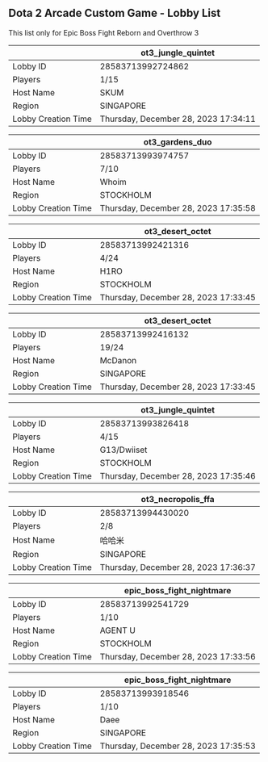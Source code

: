 ## Dota 2 Arcade Custom Game - Lobby List

This list only for Epic Boss Fight Reborn and Overthrow 3

|  | ot3_jungle_quintet |
| ------ | ------ |
| Lobby ID | 28583713992724862 |
| Players | 1/15 |
| Host Name | SKUM |
| Region | SINGAPORE |
| Lobby Creation Time | Thursday, December 28, 2023 17:34:11 |


|  | ot3_gardens_duo |
| ------ | ------ |
| Lobby ID | 28583713993974757 |
| Players | 7/10 |
| Host Name | Whoim |
| Region | STOCKHOLM |
| Lobby Creation Time | Thursday, December 28, 2023 17:35:58 |


|  | ot3_desert_octet |
| ------ | ------ |
| Lobby ID | 28583713992421316 |
| Players | 4/24 |
| Host Name | H1RO |
| Region | STOCKHOLM |
| Lobby Creation Time | Thursday, December 28, 2023 17:33:45 |


|  | ot3_desert_octet |
| ------ | ------ |
| Lobby ID | 28583713992416132 |
| Players | 19/24 |
| Host Name | McDanon |
| Region | SINGAPORE |
| Lobby Creation Time | Thursday, December 28, 2023 17:33:45 |


|  | ot3_jungle_quintet |
| ------ | ------ |
| Lobby ID | 28583713993826418 |
| Players | 4/15 |
| Host Name | G13/Dwiiset |
| Region | STOCKHOLM |
| Lobby Creation Time | Thursday, December 28, 2023 17:35:46 |


|  | ot3_necropolis_ffa |
| ------ | ------ |
| Lobby ID | 28583713994430020 |
| Players | 2/8 |
| Host Name | 哈哈米 |
| Region | SINGAPORE |
| Lobby Creation Time | Thursday, December 28, 2023 17:36:37 |


|  | epic_boss_fight_nightmare |
| ------ | ------ |
| Lobby ID | 28583713992541729 |
| Players | 1/10 |
| Host Name | AGENT U |
| Region | STOCKHOLM |
| Lobby Creation Time | Thursday, December 28, 2023 17:33:56 |


|  | epic_boss_fight_nightmare |
| ------ | ------ |
| Lobby ID | 28583713993918546 |
| Players | 1/10 |
| Host Name | Daee |
| Region | SINGAPORE |
| Lobby Creation Time | Thursday, December 28, 2023 17:35:53 |



